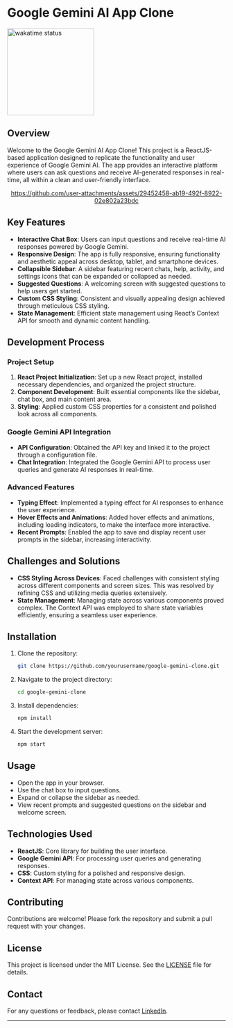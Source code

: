 

# Google Gemini AI App Clone


<img src="https://wakatime.com/badge/github/Adesh-111/gemini-clone.svg" alt="wakatime status" width="200px" >

## Overview

Welcome to the Google Gemini AI App Clone! This project is a ReactJS-based application designed to replicate the functionality and user experience of Google Gemini AI. The app provides an interactive platform where users can ask questions and receive AI-generated responses in real-time, all within a clean and user-friendly interface.

<center>


https://github.com/user-attachments/assets/29452458-ab19-492f-8922-02e802a23bdc


</center>

## Key Features

- **Interactive Chat Box**: Users can input questions and receive real-time AI responses powered by Google Gemini.
- **Responsive Design**: The app is fully responsive, ensuring functionality and aesthetic appeal across desktop, tablet, and smartphone devices.
- **Collapsible Sidebar**: A sidebar featuring recent chats, help, activity, and settings icons that can be expanded or collapsed as needed.
- **Suggested Questions**: A welcoming screen with suggested questions to help users get started.
- **Custom CSS Styling**: Consistent and visually appealing design achieved through meticulous CSS styling.
- **State Management**: Efficient state management using React’s Context API for smooth and dynamic content handling.

## Development Process

### Project Setup

1. **React Project Initialization**: Set up a new React project, installed necessary dependencies, and organized the project structure.
2. **Component Development**: Built essential components like the sidebar, chat box, and main content area.
3. **Styling**: Applied custom CSS properties for a consistent and polished look across all components.

### Google Gemini API Integration

- **API Configuration**: Obtained the API key and linked it to the project through a configuration file.
- **Chat Integration**: Integrated the Google Gemini API to process user queries and generate AI responses in real-time.

### Advanced Features

- **Typing Effect**: Implemented a typing effect for AI responses to enhance the user experience.
- **Hover Effects and Animations**: Added hover effects and animations, including loading indicators, to make the interface more interactive.
- **Recent Prompts**: Enabled the app to save and display recent user prompts in the sidebar, increasing interactivity.

## Challenges and Solutions

- **CSS Styling Across Devices**: Faced challenges with consistent styling across different components and screen sizes. This was resolved by refining CSS and utilizing media queries extensively.
- **State Management**: Managing state across various components proved complex. The Context API was employed to share state variables efficiently, ensuring a seamless user experience.

## Installation

1. Clone the repository:
   ```bash
   git clone https://github.com/yourusername/google-gemini-clone.git
   ```
2. Navigate to the project directory:
   ```bash
   cd google-gemini-clone
   ```
3. Install dependencies:
   ```bash
   npm install
   ```
4. Start the development server:
   ```bash
   npm start
   ```

## Usage

- Open the app in your browser.
- Use the chat box to input questions.
- Expand or collapse the sidebar as needed.
- View recent prompts and suggested questions on the sidebar and welcome screen.

## Technologies Used

- **ReactJS**: Core library for building the user interface.
- **Google Gemini API**: For processing user queries and generating responses.
- **CSS**: Custom styling for a polished and responsive design.
- **Context API**: For managing state across various components.

## Contributing

Contributions are welcome! Please fork the repository and submit a pull request with your changes.

## License

This project is licensed under the MIT License. See the [LICENSE](LICENSE) file for details.

## Contact

For any questions or feedback, please contact [LinkedIn](https://www.linkedin.com/in/adesh07/).


---
